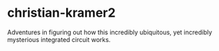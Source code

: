 # christian-kramer2
Adventures in figuring out how this incredibly ubiquitous, yet incredibly mysterious integrated circuit works.
